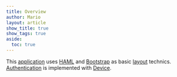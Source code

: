 ```yaml
---
title: Overview
author: Mario
layout: article
show_title: true
show_tags: true
aside:
  toc: true
---
```


This [application](/HVWorkout/features/create-rails-app.html) uses [HAML](http://haml.info) and [Bootstrap](https://getbootstrap.com) as basic [layout](/HVWorkout/features/layout.html) technics. [Authentication](/HVWorkout/features/authentication.html) is implemented with [Device](http://devise.plataformatec.com.br).